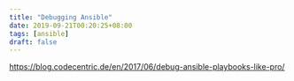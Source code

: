 ```yaml
---
title: "Debugging Ansible"
date: 2019-09-21T00:20:25+08:00
tags: [ansible]
draft: false
---
```


https://blog.codecentric.de/en/2017/06/debug-ansible-playbooks-like-pro/

